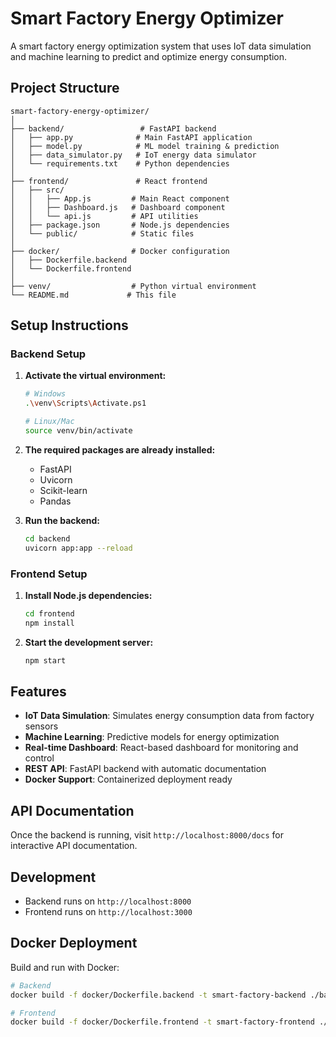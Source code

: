 # Smart Factory Energy Optimizer

A smart factory energy optimization system that uses IoT data simulation and machine learning to predict and optimize energy consumption.

## Project Structure

```
smart-factory-energy-optimizer/
│
├── backend/                 # FastAPI backend
│   ├── app.py              # Main FastAPI application
│   ├── model.py            # ML model training & prediction
│   ├── data_simulator.py   # IoT energy data simulator
│   └── requirements.txt    # Python dependencies
│
├── frontend/               # React frontend
│   ├── src/
│   │   ├── App.js         # Main React component
│   │   ├── Dashboard.js   # Dashboard component
│   │   └── api.js         # API utilities
│   ├── package.json       # Node.js dependencies
│   └── public/            # Static files
│
├── docker/                # Docker configuration
│   ├── Dockerfile.backend
│   └── Dockerfile.frontend
│
├── venv/                  # Python virtual environment
└── README.md             # This file
```

## Setup Instructions

### Backend Setup

1. **Activate the virtual environment:**
   ```bash
   # Windows
   .\venv\Scripts\Activate.ps1
   
   # Linux/Mac
   source venv/bin/activate
   ```

2. **The required packages are already installed:**
   - FastAPI
   - Uvicorn
   - Scikit-learn
   - Pandas

3. **Run the backend:**
   ```bash
   cd backend
   uvicorn app:app --reload
   ```

### Frontend Setup

1. **Install Node.js dependencies:**
   ```bash
   cd frontend
   npm install
   ```

2. **Start the development server:**
   ```bash
   npm start
   ```

## Features

- **IoT Data Simulation**: Simulates energy consumption data from factory sensors
- **Machine Learning**: Predictive models for energy optimization
- **Real-time Dashboard**: React-based dashboard for monitoring and control
- **REST API**: FastAPI backend with automatic documentation
- **Docker Support**: Containerized deployment ready

## API Documentation

Once the backend is running, visit `http://localhost:8000/docs` for interactive API documentation.

## Development

- Backend runs on `http://localhost:8000`
- Frontend runs on `http://localhost:3000`

## Docker Deployment

Build and run with Docker:

```bash
# Backend
docker build -f docker/Dockerfile.backend -t smart-factory-backend ./backend

# Frontend  
docker build -f docker/Dockerfile.frontend -t smart-factory-frontend ./frontend
```